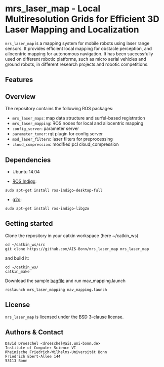 
mrs_laser_map - Local Multiresolution Grids for Efficient 3D Laser Mapping and Localization
=====================================================================

`mrs_laser_map` is a mapping system for mobile robots using laser range sensors. 
It provides efficient local mapping for obstacle perception, and allocentric mapping 
for autonomous navigation. It has been successfully used on different 
robotic platforms, such as micro aerial vehicles and ground robots, in 
different research projects and robotic competitions.

Features
--------

       
Overview 
--------

The repository contains the following ROS packages:

* `mrs_laser_maps`: map data structure and surfel-based registration
* `mrs_laser_mapping`: ROS nodes for local and allocentric mapping
* `config_server`: parameter server 
* `parameter_tuner`: rqt plugin for config server
* `mod_laser_filters`: laser filters for preprocessing
* `cloud_compression`: modified pcl cloud_compression 

        
Dependencies
---------------


* Ubuntu 14.04 

* [ROS Indigo](http://www.ros.org/wiki/indigo/Installation/Ubuntu):
~~~~~~~~~~~~~~~~~~~~~~~~~~~~~~~{.sh}
sudo apt-get install ros-indigo-desktop-full
~~~~~~~~~~~~~~~~~~~~~~~~~~~~~~~
* [g2o](https://openslam.org/g2o.html):
~~~~~~~~~~~~~~~~~~~~~~~~~~~~~~~{.sh}
sudo apt-get install ros-indigo-libg2o
~~~~~~~~~~~~~~~~~~~~~~~~~~~~~~~

Getting started
---------------

Clone the repository in your catkin workspace (here ~/catkin_ws)
~~~~~~~~~~~~~~~~~~~~~~~~~~~~~~~{.sh}
cd ~/catkin_ws/src 
git clone https://github.com/AIS-Bonn/mrs_laser_map mrs_laser_map
~~~~~~~~~~~~~~~~~~~~~~~~~~~~~~~

and build it:
~~~~~~~~~~~~~~~~~~~~~~~~~~~~~~~{.sh}
cd ~/catkin_ws/
catkin_make
~~~~~~~~~~~~~~~~~~~~~~~~~~~~~~~

Download the sample [bagfile](http://www.ais.uni-bonn.de/~droeschel/bags/mav_2.bag) and run mav_mapping.launch
~~~~~~~~~~~~~~~~~~~~~~~~~~~~~~~{.sh}
roslaunch mrs_laser_mapping mav_mapping.launch
~~~~~~~~~~~~~~~~~~~~~~~~~~~~~~~

License
-------

`mrs_laser_map` is licensed under the BSD 3-clause license.

Authors & Contact
-----------------

```
David Droeschel <droeschel@ais.uni-bonn.de>
Institute of Computer Science VI
Rheinische Friedrich-Wilhelms-Universität Bonn
Friedrich Ebert-Allee 144
53113 Bonn
```
